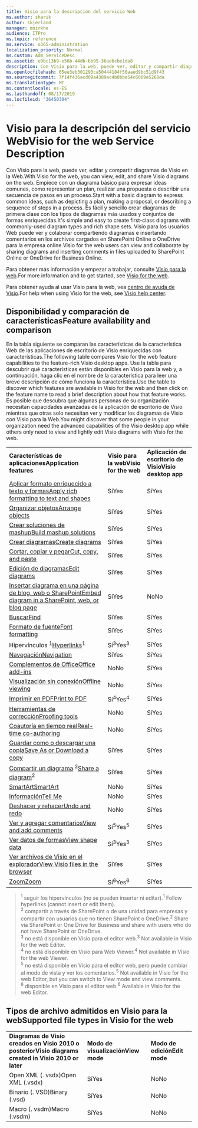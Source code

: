 ```yaml
---
title: Visio para la descripción del servicio Web
ms.author: sharik
author: skjerland
manager: mnirkhe
audience: ITPro
ms.topic: reference
ms.service: o365-administration
localization_priority: Normal
ms.custom: Adm_ServiceDesc
ms.assetid: e0bc13b9-e56b-44db-bb95-36ae6cbe1da8
description: Con Visio para la web, puede ver, editar y compartir diagramas de Visio en la Web. Empiece con un diagrama básico para expresar ideas comunes, como representar un plan, realizar una propuesta o describir una secuencia de pasos en un proceso. Es fácil y sencillo crear diagramas de primera clase con los tipos de diagramas más usados y conjuntos de formas enriquecidas. Visio para los usuarios Web puede ver y colaborar compartiendo diagramas e insertando comentarios en los archivos cargados en SharePoint Online o OneDrive para la empresa online.
ms.openlocfilehash: 65ee3eb301293ca50444184f50aaed9bc51d9f43
ms.sourcegitcommit: 7f14f436acd09a4389ac4b8bbe54c6069e5268da
ms.translationtype: MT
ms.contentlocale: es-ES
ms.lasthandoff: 08/17/2019
ms.locfileid: "36450304"
---
```

# <a name="visio-for-the-web-service-description"></a><span data-ttu-id="f0f91-106">Visio para la descripción del servicio Web</span><span class="sxs-lookup"><span data-stu-id="f0f91-106">Visio for the web Service Description</span></span>

<span data-ttu-id="f0f91-107">Con Visio para la web, puede ver, editar y compartir diagramas de Visio en la Web.</span><span class="sxs-lookup"><span data-stu-id="f0f91-107">With Visio for the web, you can view, edit, and share Visio diagrams on the web.</span></span> <span data-ttu-id="f0f91-108">Empiece con un diagrama básico para expresar ideas comunes, como representar un plan, realizar una propuesta o describir una secuencia de pasos en un proceso.</span><span class="sxs-lookup"><span data-stu-id="f0f91-108">Start with a basic diagram to express common ideas, such as depicting a plan, making a proposal, or describing a sequence of steps in a process.</span></span> <span data-ttu-id="f0f91-109">Es fácil y sencillo crear diagramas de primera clase con los tipos de diagramas más usados y conjuntos de formas enriquecidas.</span><span class="sxs-lookup"><span data-stu-id="f0f91-109">It's simple and easy to create first-class diagrams with commonly-used diagram types and rich shape sets.</span></span> <span data-ttu-id="f0f91-110">Visio para los usuarios Web puede ver y colaborar compartiendo diagramas e insertando comentarios en los archivos cargados en SharePoint Online o OneDrive para la empresa online.</span><span class="sxs-lookup"><span data-stu-id="f0f91-110">Visio for the web users can view and collaborate by sharing diagrams and inserting comments in files uploaded to SharePoint Online or OneDrive for Business Online.</span></span>
  
<span data-ttu-id="f0f91-111">Para obtener más información y empezar a trabajar, consulte [Visio para la web](https://products.office.com/en-US/visio/visio-online).</span><span class="sxs-lookup"><span data-stu-id="f0f91-111">For more information and to get started, see [Visio for the web](https://products.office.com/en-US/visio/visio-online).</span></span>
  
<span data-ttu-id="f0f91-112">Para obtener ayuda al usar Visio para la web, vea [centro de ayuda de Visio](https://support.office.com/visio).</span><span class="sxs-lookup"><span data-stu-id="f0f91-112">For help when using Visio for the web, see [Visio help center](https://support.office.com/visio).</span></span>
  
## <a name="feature-availability-and-comparison"></a><span data-ttu-id="f0f91-113">Disponibilidad y comparación de características</span><span class="sxs-lookup"><span data-stu-id="f0f91-113">Feature availability and comparison</span></span>

<span data-ttu-id="f0f91-114">En la tabla siguiente se comparan las características de la característica Web de las aplicaciones de escritorio de Visio enriquecidas con características.</span><span class="sxs-lookup"><span data-stu-id="f0f91-114">The following table compares Visio for the web feature capabilities to the feature-rich Visio desktop apps.</span></span> <span data-ttu-id="f0f91-115">Use la tabla para descubrir qué características están disponibles en Visio para la web y, a continuación, haga clic en el nombre de la característica para leer una breve descripción de cómo funciona la característica.</span><span class="sxs-lookup"><span data-stu-id="f0f91-115">Use the table to discover which features are available in Visio for the web and then click on the feature name to read a brief description about how that feature works.</span></span> <span data-ttu-id="f0f91-116">Es posible que descubra que algunas personas de su organización necesitan capacidades avanzadas de la aplicación de escritorio de Visio mientras que otras solo necesitan ver y modificar los diagramas de Visio con Visio para la Web.</span><span class="sxs-lookup"><span data-stu-id="f0f91-116">You might discover that some people in your organization need the advanced capabilities of the Visio desktop app while others only need to view and lightly edit Visio diagrams with Visio for the web.</span></span> 
  
||||
|:-----|:-----|:-----|
|<span data-ttu-id="f0f91-117">**Características de aplicaciones**</span><span class="sxs-lookup"><span data-stu-id="f0f91-117">**Application features**</span></span> <br/> |<span data-ttu-id="f0f91-118">**Visio para la web**</span><span class="sxs-lookup"><span data-stu-id="f0f91-118">**Visio for the web**</span></span> <br/> |<span data-ttu-id="f0f91-119">**Aplicación de escritorio de Visio**</span><span class="sxs-lookup"><span data-stu-id="f0f91-119">**Visio desktop app**</span></span> <br/> |
|[<span data-ttu-id="f0f91-120">Aplicar formato enriquecido a texto y formas</span><span class="sxs-lookup"><span data-stu-id="f0f91-120">Apply rich formatting to text and shapes</span></span>](visio-online.md#apply-rich-formatting-to-text-and-shapes) <br/> |<span data-ttu-id="f0f91-121">Sí</span><span class="sxs-lookup"><span data-stu-id="f0f91-121">Yes</span></span>  <br/> |<span data-ttu-id="f0f91-122">Sí</span><span class="sxs-lookup"><span data-stu-id="f0f91-122">Yes</span></span>  <br/> |
|[<span data-ttu-id="f0f91-123">Organizar objetos</span><span class="sxs-lookup"><span data-stu-id="f0f91-123">Arrange objects</span></span>](visio-online.md#arrange-objects) <br/> |<span data-ttu-id="f0f91-124">Sí</span><span class="sxs-lookup"><span data-stu-id="f0f91-124">Yes</span></span>  <br/> |<span data-ttu-id="f0f91-125">Sí</span><span class="sxs-lookup"><span data-stu-id="f0f91-125">Yes</span></span>  <br/> |
|[<span data-ttu-id="f0f91-126">Crear soluciones de mashup</span><span class="sxs-lookup"><span data-stu-id="f0f91-126">Build mashup solutions</span></span>](visio-online.md#build-mashup-solutions) <br/> |<span data-ttu-id="f0f91-127">Sí</span><span class="sxs-lookup"><span data-stu-id="f0f91-127">Yes</span></span>  <br/> |<span data-ttu-id="f0f91-128">Sí</span><span class="sxs-lookup"><span data-stu-id="f0f91-128">Yes</span></span>  <br/> |
|[<span data-ttu-id="f0f91-129">Crear diagramas</span><span class="sxs-lookup"><span data-stu-id="f0f91-129">Create diagrams</span></span>](visio-online.md#create-diagrams) <br/> |<span data-ttu-id="f0f91-130">Sí</span><span class="sxs-lookup"><span data-stu-id="f0f91-130">Yes</span></span>  <br/> |<span data-ttu-id="f0f91-131">Sí</span><span class="sxs-lookup"><span data-stu-id="f0f91-131">Yes</span></span>  <br/> |
|[<span data-ttu-id="f0f91-132">Cortar, copiar y pegar</span><span class="sxs-lookup"><span data-stu-id="f0f91-132">Cut, copy, and paste</span></span>](visio-online.md#cut-copy-and-paste) <br/> |<span data-ttu-id="f0f91-133">Sí</span><span class="sxs-lookup"><span data-stu-id="f0f91-133">Yes</span></span>  <br/> |<span data-ttu-id="f0f91-134">Sí</span><span class="sxs-lookup"><span data-stu-id="f0f91-134">Yes</span></span>  <br/> |
|[<span data-ttu-id="f0f91-135">Edición de diagramas</span><span class="sxs-lookup"><span data-stu-id="f0f91-135">Edit diagrams</span></span>](visio-online.md#edit-diagrams) <br/> |<span data-ttu-id="f0f91-136">Sí</span><span class="sxs-lookup"><span data-stu-id="f0f91-136">Yes</span></span>  <br/> |<span data-ttu-id="f0f91-137">Sí</span><span class="sxs-lookup"><span data-stu-id="f0f91-137">Yes</span></span>  <br/> |
|[<span data-ttu-id="f0f91-138">Insertar diagrama en una página de blog, web o SharePoint</span><span class="sxs-lookup"><span data-stu-id="f0f91-138">Embed diagram in a SharePoint, web, or blog page</span></span>](visio-online.md#embed-diagram-in-a-sharepoint-web-or-blog-page) <br/> |<span data-ttu-id="f0f91-139">Sí</span><span class="sxs-lookup"><span data-stu-id="f0f91-139">Yes</span></span>  <br/> |<span data-ttu-id="f0f91-140">No</span><span class="sxs-lookup"><span data-stu-id="f0f91-140">No</span></span>  <br/> |
|[<span data-ttu-id="f0f91-141">Buscar</span><span class="sxs-lookup"><span data-stu-id="f0f91-141">Find</span></span>](visio-online.md#find) <br/> |<span data-ttu-id="f0f91-142">Sí</span><span class="sxs-lookup"><span data-stu-id="f0f91-142">Yes</span></span>  <br/> |<span data-ttu-id="f0f91-143">Sí</span><span class="sxs-lookup"><span data-stu-id="f0f91-143">Yes</span></span>  <br/> |
|[<span data-ttu-id="f0f91-144">Formato de fuente</span><span class="sxs-lookup"><span data-stu-id="f0f91-144">Font formatting</span></span>](visio-online.md#font-formatting) <br/> |<span data-ttu-id="f0f91-145">Sí</span><span class="sxs-lookup"><span data-stu-id="f0f91-145">Yes</span></span>  <br/> |<span data-ttu-id="f0f91-146">Sí</span><span class="sxs-lookup"><span data-stu-id="f0f91-146">Yes</span></span>  <br/> |
|<span data-ttu-id="f0f91-147">[](visio-online.md#hyperlinks) Hipervínculos <sup>1</sup></span><span class="sxs-lookup"><span data-stu-id="f0f91-147">[Hyperlinks](visio-online.md#hyperlinks)<sup>1</sup></span></span> <br/> |<span data-ttu-id="f0f91-148">Sí<sup>3</sup></span><span class="sxs-lookup"><span data-stu-id="f0f91-148">Yes<sup>3</sup></span></span> <br/> |<span data-ttu-id="f0f91-149">Sí</span><span class="sxs-lookup"><span data-stu-id="f0f91-149">Yes</span></span>  <br/> |
|[<span data-ttu-id="f0f91-150">Navegación</span><span class="sxs-lookup"><span data-stu-id="f0f91-150">Navigation</span></span>](visio-online.md#navigation) <br/> |<span data-ttu-id="f0f91-151">Sí</span><span class="sxs-lookup"><span data-stu-id="f0f91-151">Yes</span></span>  <br/> |<span data-ttu-id="f0f91-152">Sí</span><span class="sxs-lookup"><span data-stu-id="f0f91-152">Yes</span></span>  <br/> |
|[<span data-ttu-id="f0f91-153">Complementos de Office</span><span class="sxs-lookup"><span data-stu-id="f0f91-153">Office add-ins</span></span>](visio-online.md#office-add-ins) <br/> |<span data-ttu-id="f0f91-154">No</span><span class="sxs-lookup"><span data-stu-id="f0f91-154">No</span></span>  <br/> |<span data-ttu-id="f0f91-155">Sí</span><span class="sxs-lookup"><span data-stu-id="f0f91-155">Yes</span></span>  <br/> |
|[<span data-ttu-id="f0f91-156">Visualización sin conexión</span><span class="sxs-lookup"><span data-stu-id="f0f91-156">Offline viewing</span></span>](visio-online.md#offline-viewing) <br/> |<span data-ttu-id="f0f91-157">No</span><span class="sxs-lookup"><span data-stu-id="f0f91-157">No</span></span>  <br/> |<span data-ttu-id="f0f91-158">Sí</span><span class="sxs-lookup"><span data-stu-id="f0f91-158">Yes</span></span>  <br/> |
|[<span data-ttu-id="f0f91-159">Imprimir en PDF</span><span class="sxs-lookup"><span data-stu-id="f0f91-159">Print to PDF </span></span>](visio-online.md#print-to-pdf) <br/> |<span data-ttu-id="f0f91-160">Sí<sup>4</sup></span><span class="sxs-lookup"><span data-stu-id="f0f91-160">Yes<sup>4</sup></span></span> <br/> |<span data-ttu-id="f0f91-161">Sí</span><span class="sxs-lookup"><span data-stu-id="f0f91-161">Yes</span></span>  <br/> |
|[<span data-ttu-id="f0f91-162">Herramientas de corrección</span><span class="sxs-lookup"><span data-stu-id="f0f91-162">Proofing tools</span></span>](visio-online.md#proofing-tools) <br/> |<span data-ttu-id="f0f91-163">No</span><span class="sxs-lookup"><span data-stu-id="f0f91-163">No</span></span>  <br/> |<span data-ttu-id="f0f91-164">Sí</span><span class="sxs-lookup"><span data-stu-id="f0f91-164">Yes</span></span>  <br/> |
|[<span data-ttu-id="f0f91-165">Coautoría en tiempo real</span><span class="sxs-lookup"><span data-stu-id="f0f91-165">Real-time co-authoring</span></span>](visio-online.md#real-time-co-authoring) <br/> |<span data-ttu-id="f0f91-166">No</span><span class="sxs-lookup"><span data-stu-id="f0f91-166">No</span></span>  <br/> |<span data-ttu-id="f0f91-167">Sí</span><span class="sxs-lookup"><span data-stu-id="f0f91-167">Yes</span></span>  <br/> |
|[<span data-ttu-id="f0f91-168">Guardar como o descargar una copia</span><span class="sxs-lookup"><span data-stu-id="f0f91-168">Save As or Download a copy</span></span>](visio-online.md#save-as-or-download-a-copy) <br/> |<span data-ttu-id="f0f91-169">Sí</span><span class="sxs-lookup"><span data-stu-id="f0f91-169">Yes</span></span>  <br/> |<span data-ttu-id="f0f91-170">Sí</span><span class="sxs-lookup"><span data-stu-id="f0f91-170">Yes</span></span>  <br/> |
|<span data-ttu-id="f0f91-171">[Compartir un diagrama](visio-online.md#share-a-diagram) <sup>2</sup></span><span class="sxs-lookup"><span data-stu-id="f0f91-171">[Share a diagram](visio-online.md#share-a-diagram)<sup>2</sup></span></span> <br/> |<span data-ttu-id="f0f91-172">Sí</span><span class="sxs-lookup"><span data-stu-id="f0f91-172">Yes</span></span>  <br/> |<span data-ttu-id="f0f91-173">Sí</span><span class="sxs-lookup"><span data-stu-id="f0f91-173">Yes</span></span>  <br/> |
|[<span data-ttu-id="f0f91-174">SmartArt</span><span class="sxs-lookup"><span data-stu-id="f0f91-174">SmartArt</span></span>](visio-online.md#smartart) <br/> |<span data-ttu-id="f0f91-175">No</span><span class="sxs-lookup"><span data-stu-id="f0f91-175">No</span></span>  <br/> |<span data-ttu-id="f0f91-176">Sí</span><span class="sxs-lookup"><span data-stu-id="f0f91-176">Yes</span></span>  <br/> |
|[<span data-ttu-id="f0f91-177">Información</span><span class="sxs-lookup"><span data-stu-id="f0f91-177">Tell Me</span></span>](visio-online.md#tell-me) <br/> |<span data-ttu-id="f0f91-178">No</span><span class="sxs-lookup"><span data-stu-id="f0f91-178">No</span></span>  <br/> |<span data-ttu-id="f0f91-179">Sí</span><span class="sxs-lookup"><span data-stu-id="f0f91-179">Yes</span></span>  <br/> |
|[<span data-ttu-id="f0f91-180">Deshacer y rehacer</span><span class="sxs-lookup"><span data-stu-id="f0f91-180">Undo and redo</span></span>](visio-online.md#undo-and-redo) <br/> |<span data-ttu-id="f0f91-181">No</span><span class="sxs-lookup"><span data-stu-id="f0f91-181">No</span></span>  <br/> |<span data-ttu-id="f0f91-182">Sí</span><span class="sxs-lookup"><span data-stu-id="f0f91-182">Yes</span></span>  <br/> |
|[<span data-ttu-id="f0f91-183">Ver y agregar comentarios</span><span class="sxs-lookup"><span data-stu-id="f0f91-183">View and add comments</span></span>](visio-online.md#view-and-add-comments) <br/> |<span data-ttu-id="f0f91-184">Sí<sup>5</sup></span><span class="sxs-lookup"><span data-stu-id="f0f91-184">Yes<sup>5</sup></span></span> <br/> |<span data-ttu-id="f0f91-185">Sí</span><span class="sxs-lookup"><span data-stu-id="f0f91-185">Yes</span></span>  <br/> |
|[<span data-ttu-id="f0f91-186">Ver datos de formas</span><span class="sxs-lookup"><span data-stu-id="f0f91-186">View shape data</span></span>](visio-online.md#view-shape-data) <br/> |<span data-ttu-id="f0f91-187">Sí<sup>3</sup></span><span class="sxs-lookup"><span data-stu-id="f0f91-187">Yes<sup>3</sup></span></span> <br/> |<span data-ttu-id="f0f91-188">Sí</span><span class="sxs-lookup"><span data-stu-id="f0f91-188">Yes</span></span>  <br/> |
|[<span data-ttu-id="f0f91-189">Ver archivos de Visio en el explorador</span><span class="sxs-lookup"><span data-stu-id="f0f91-189">View Visio files in the browser</span></span>](visio-online.md#view-visio-files-in-the-browser) <br/> |<span data-ttu-id="f0f91-190">Sí</span><span class="sxs-lookup"><span data-stu-id="f0f91-190">Yes</span></span>  <br/> |<span data-ttu-id="f0f91-191">Sí</span><span class="sxs-lookup"><span data-stu-id="f0f91-191">Yes</span></span>  <br/> |
|[<span data-ttu-id="f0f91-192">Zoom</span><span class="sxs-lookup"><span data-stu-id="f0f91-192">Zoom</span></span>](visio-online.md#zoom) <br/> |<span data-ttu-id="f0f91-193">Sí<sup>6</sup></span><span class="sxs-lookup"><span data-stu-id="f0f91-193">Yes<sup>6</sup></span></span> <br/> |<span data-ttu-id="f0f91-194">Sí</span><span class="sxs-lookup"><span data-stu-id="f0f91-194">Yes</span></span>  <br/> |
   
> <span data-ttu-id="f0f91-195"><sup>1</sup> seguir los hipervínculos (no se pueden insertar ni editar).</span><span class="sxs-lookup"><span data-stu-id="f0f91-195"><sup>1</sup> Follow hyperlinks (cannot insert or edit them).</span></span> 
<br/><span data-ttu-id="f0f91-196"><sup>2</sup> compartir a través de SharePoint o de una unidad para empresas y compartir con usuarios que no tienen SharePoint o OneDrive.</span><span class="sxs-lookup"><span data-stu-id="f0f91-196"><sup>2</sup> Share via SharePoint or One Drive for Business and share with users who do not have SharePoint or OneDrive.</span></span> 
<br/> <span data-ttu-id="f0f91-197"><sup>3</sup> no está disponible en Visio para el editor web.</span><span class="sxs-lookup"><span data-stu-id="f0f91-197"><sup>3</sup> Not available in Visio for the web Editor.</span></span>
<br/><span data-ttu-id="f0f91-198"><sup>4</sup> no está disponible en Visio para Web Viewer.</span><span class="sxs-lookup"><span data-stu-id="f0f91-198"><sup>4</sup> Not available in Visio for the web Viewer.</span></span> 
<br/><span data-ttu-id="f0f91-199"><sup>5</sup> no está disponible en Visio para el editor web, pero puede cambiar al modo de vista y ver los comentarios.</span><span class="sxs-lookup"><span data-stu-id="f0f91-199"><sup>5</sup> Not available in Visio for the web Editor, but you can switch to View mode and view comments.</span></span> 
<br/><span data-ttu-id="f0f91-200"><sup>6</sup> disponible en Visio para el editor web.</span><span class="sxs-lookup"><span data-stu-id="f0f91-200"><sup>6</sup> Available in Visio for the web Editor.</span></span> 
  
## <a name="supported-file-types-in-visio-for-the-web"></a><span data-ttu-id="f0f91-201">Tipos de archivo admitidos en Visio para la web</span><span class="sxs-lookup"><span data-stu-id="f0f91-201">Supported file types in Visio for the web</span></span>

||||
|:-----|:-----|:-----|
|<span data-ttu-id="f0f91-202">**Diagramas de Visio creados en Visio 2010 o posterior**</span><span class="sxs-lookup"><span data-stu-id="f0f91-202">**Visio diagrams created in Visio 2010 or later**</span></span> <br/> |<span data-ttu-id="f0f91-203">**Modo de visualización**</span><span class="sxs-lookup"><span data-stu-id="f0f91-203">**View mode**</span></span> <br/> |<span data-ttu-id="f0f91-204">**Modo de edición**</span><span class="sxs-lookup"><span data-stu-id="f0f91-204">**Edit mode**</span></span> <br/> |
|<span data-ttu-id="f0f91-205">Open XML (. vsdx)</span><span class="sxs-lookup"><span data-stu-id="f0f91-205">Open XML (.vsdx)</span></span>  <br/> |<span data-ttu-id="f0f91-206">Sí</span><span class="sxs-lookup"><span data-stu-id="f0f91-206">Yes</span></span>  <br/> |<span data-ttu-id="f0f91-207">No</span><span class="sxs-lookup"><span data-stu-id="f0f91-207">No</span></span>  <br/> |
|<span data-ttu-id="f0f91-208">Binario (. VSD)</span><span class="sxs-lookup"><span data-stu-id="f0f91-208">Binary (.vsd)</span></span>  <br/> |<span data-ttu-id="f0f91-209">Sí</span><span class="sxs-lookup"><span data-stu-id="f0f91-209">Yes</span></span>  <br/> |<span data-ttu-id="f0f91-210">No</span><span class="sxs-lookup"><span data-stu-id="f0f91-210">No</span></span>  <br/> |
|<span data-ttu-id="f0f91-211">Macro (. vsdm)</span><span class="sxs-lookup"><span data-stu-id="f0f91-211">Macro (.vsdm)</span></span>  <br/> |<span data-ttu-id="f0f91-212">Sí</span><span class="sxs-lookup"><span data-stu-id="f0f91-212">Yes</span></span>  <br/> |<span data-ttu-id="f0f91-213">No</span><span class="sxs-lookup"><span data-stu-id="f0f91-213">No</span></span>  <br/> |
   

